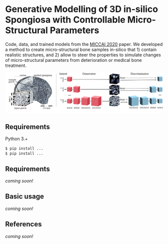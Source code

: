 # Generative Modelling of 3D in-silico Spongiosa with Controllable Micro-Structural Parameters
Code, data, and trained models from the [MICCAI 2020](https://miccai2020.org/en/default.asp) paper. We developed a method to create micro-structural bone samples in-silico that 1) contain realistic structures, and 2) allow to steer the properties to simulate changes of micro-structural parameters from deterioration or medical bone treatment.

![teaser](img/overview.png)

## Requirements
Python 3.+

```
$ pip install ...
$ pip install ...
```

## Requirements
*coming soon!*

## Basic usage
*coming soon!*

## References
*coming soon!*

